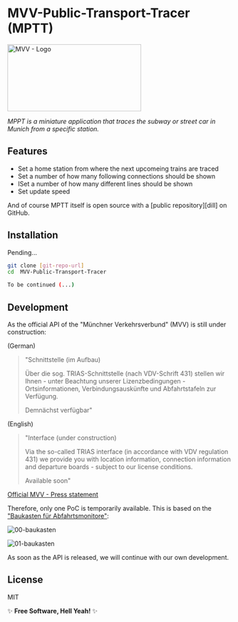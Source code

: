 # MVV-Public-Transport-Tracer (MPTT)

<a href="https://www.mvv-muenchen.de/index.html"><img src="https://www.mvv-muenchen.de/typo3conf/ext/sn_config_mu17/Resources/Public/Images/MVV-Logo_2022_kurz_cmyk.png" alt="MVV - Logo" width="300" height="150"></a>

_MPPT is a miniature application that traces the subway or street car in Munich from a specific station._

## Features

- Set a home station from where the next upcomeing trains are traced
- Set a number of how many following connections should be shown
- ISet a number of how many different lines should be shown
- Set update speed

And of course MPTT itself is open source with a [public repository][dill]
 on GitHub.

## Installation

Pending...

```sh
git clone [git-repo-url]
cd  MVV-Public-Transport-Tracer

To be continued (...)
```


## Development

As the official API of the "Münchner Verkehrsverbund" (MVV) is still under construction:

(German)
> "Schnittstelle (im Aufbau)
> 
> Über die sog. TRIAS-Schnittstelle (nach VDV-Schrift 431) stellen wir  Ihnen - unter Beachtung unserer Lizenzbedingungen - Ortsinformationen,  Verbindungsauskünfte und Abfahrtstafeln zur Verfügung.
> 
> Demnächst verfügbar"


(English)
> "Interface (under construction)
> 
> Via the so-called TRIAS interface (in accordance with VDV regulation 431) we provide you with location information, connection information and departure boards - subject to our license conditions.
> 
> Available soon"

[Official MVV - Press statement](https://www.mvv-muenchen.de/fahrplanauskunft/fuer-entwickler/index.html)

Therefore, only one PoC is temporarily available. This is based on the ["Baukasten für Abfahrtsmonitore"](https://www.mvv-muenchen.de/fahrplanauskunft/fuer-entwickler/homepage-services/index.html):

![00-baukasten](https://github.com/klaus-moser/MVV-Public-Transport-Tracer/assets/60796711/be36f736-7277-4b9f-9154-72f802a8decc)

![01-baukasten](https://github.com/klaus-moser/MVV-Public-Transport-Tracer/assets/60796711/e48d6a92-6ebe-4348-929e-6b38732d96dd)


As soon as the API is released, we will continue with our own development.



## License
MIT

✨ **Free Software, Hell Yeah!** ✨


   [MPTT]: <https://github.com/klaus-moser/MVV-Public-Transport-Tracer>
   [git-repo-url]: <https://github.com/klaus-moser/MVV-Public-Transport-Tracer.git>
   [markdown-it]: <https://github.com/markdown-it/markdown-it>
   [MVV]: <https://www.mvv-muenchen.de/fahrplanauskunft/fuer-entwickler/index.html>
